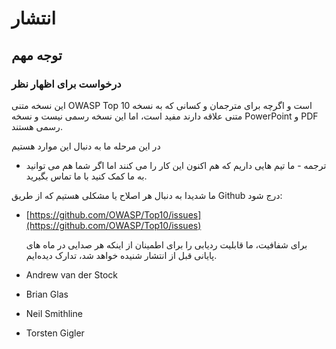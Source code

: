 # انتشار

## توجه مهم

### درخواست برای اظهار نظر

این نسخه متنی OWASP Top 10 است و اگرچه برای مترجمان و کسانی که به نسخه متنی علاقه دارند مفید است، اما این نسخه رسمی نیست و نسخه PowerPoint و PDF رسمی هستند.
 

در این مرحله ما به دنبال این موارد هستیم


- ترجمه - ما تیم هایی داریم که هم اکنون این کار را می کنند اما اگر شما هم می توانید به ما کمک کنید با ما تماس بگیرید.

ما شدیدا به دنبال هر اصلاح یا مشکلی هستیم که از طریق Github  درج شود:

- [https://github.com/OWASP/Top10/issues](https://github.com/OWASP/Top10/issues)

  برای شفافیت، ما قابلیت ردیابی را برای اطمینان از اینکه هر صدایی در ماه های پایانی قبل از انتشار شنیده خواهد شد، تدارک دیده‌ایم.

- Andrew van der Stock
- Brian Glas
- Neil Smithline
- Torsten Gigler
